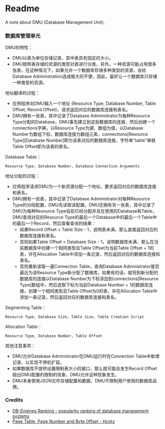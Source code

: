 # Readme
A note about DMU (Database Management Unit).

### 数据库管理单元

DMU的特性：
- DMU以表为单位存储记录，其中表具有固定的大小。
- DMU按照表存储的资源的类型对表进行分类，另外，一种资源可能占用很多张表，在这种情况下，如果允许一个数据库存储多种类型的资源，会给Database Administration造成极大的不便，因此，最好让一个数据库只存储一种类型的资源。

地址翻译的过程：
- 应用程序向DMU输入一个地址 (Resource Type, Database Number, Table Offset, Record Offset)，请求返回对应的数据库连接和表名。
- DMU拥有一张表，其中记录了Database Administrator为每种Resource Type分配的Database，DMU事先建立到这些数据库的连接，然后创建一个connections字典，以Resource Type为键、数组为值，以Database Number为数组下标、数据库连接为数组元素，connections\[Resource Type\]\[Database Number\]即为该表对应的数据库连接，字符串"table"串联Table Offset即为该表的表名。

Database Table：
```
Resource Type, Database Number, Database Connection Arguments
```

地址分配的过程：
- 应用程序请求DMU为一个新资源分配一个地址，要求返回对应的数据库连接和表名。
- DMU拥有一张表，其中记录了Database Administrator对每种Resource Type的分段配置，DMU先读取该配置。DMU还拥有另一张表，其中记录了DMU为每种Resource Type目前已经分配并且在使用的Database和Table，DMU查询对应的Resource Type的最后一个Database中的最后一个Table中的最后一个Record，然后查看查询的结果：
  - 如果Record Offset < Table Size - 1，说明表未满，那么直接返回对应的数据库连接和表名。
  - 否则如果Table Offset < Database Size - 1，说明数据库未满，那么在当前数据库中创建一个相同类型且Table Offset为当前Table Offset + 1的表，并在Allocation Table中添加一条记录，然后返回对应的数据库连接和表名。
  - 否则重新读取一遍Connection Table，查询Database Administrator是否最近为该Resource Type新分配了数据库，如果有的话，就将到新分配的数据库的连接以Database Number为下标添加到connections\[Resource Type\]数组中，然后选取下标为当前Database Number + 1的数据库连接，创建一个相同类型且Table Offset为0的表，并在Allocation Table中添加一条记录，然后返回对应的数据库连接和表名。

Segmenting Table：
```
Resource Type, Database Size, Table Size, Table Creation Script
```

Allocation Table：
```
Resource Type, Database Number, Table Offset
```

其他注意事项：
- DMU允许Database Administrator在DMU运行时在Connection Table中新增记录，以实现不停机扩容。
- 如果数据库不提供设置限制表大小的接口，那么就可能会发生Record Offset超出DMU配置的限制的现象，DMU允许这种现象发生。
- DMU本身使用JSON文件存储配置和数据，DMU不限制用户使用的数据库品牌。

### Credits
- [DB-Engines Ranking - popularity ranking of database management systems](https://db-engines.com/en/ranking)
- [Page Table, Page Number and Byte Offset - Hcpty](https://github.com/hcpty/page-table-page-number-and-byte-offset)
